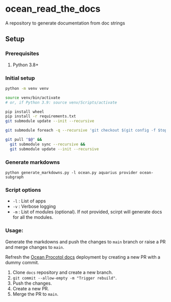 # ocean_read_the_docs

A repository to generate documentation from doc strings

## Setup

### Prerequisites

1. Python 3.8+

### Initial setup

```bash
python -m venv venv

source venv/bin/activate
# or, if Python 3.9: source venv/Scripts/activate

pip install wheel
pip install -r requirements.txt
git submodule update --init --recursive

git submodule foreach -q --recursive 'git checkout $(git config -f $toplevel/.gitmodules submodule.$name.branch || echo main)'

git pull "$@" &&
  git submodule sync --recursive &&
  git submodule update --init --recursive
```

### Generate markdowns

```
python generate_markdowns.py -l ocean.py aquarius provider ocean-subgraph
```

### Script options

- `-l` : List of apps
- `-v` : Verbose logging
- `-m` : List of modules (optional). If not provided, scirpt will generate docs for all the modules.

### Usage:

Generate the markdowns and push the changes to `main` branch or raise a PR and merge changes to `main`.

Refresh the [Ocean Procotol docs](https://github.com/oceanprotocol/docs) deployment by creating a new PR with a dummy commit.

1. Clone `docs` repository and create a new branch.
2. `git commit --allow-empty -m "Trigger rebuild"`.
3. Push the changes.
4. Create a new PR.
5. Merge the PR to `main`.
